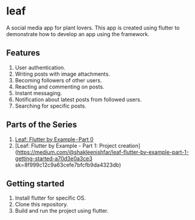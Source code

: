 # leaf
A social media app for plant lovers. This app is created using flutter to demonstrate how to develop an app using the framework.

## Features
1. User authentication.
2. Writing posts with image attachments.
3. Becoming followers of other users.
4. Reacting and commenting on posts.
5. Instant messaging.
6. Notification about latest posts from followed users.
7. Searching for specific posts.

## Parts of the Series
1. [Leaf: Flutter by Example - Part 0](https://medium.com/@shakleenishfar/leaf-flutter-by-example-part-0-9556f68d9fbb)
2. [Leaf: Flutter by Example - Part 1: Project creation](https://medium.com/@shakleenishfar/leaf-flutter-by-example-part-1-getting-started-a70d3e0a3ce3 sk=8f999c12c9a63cefe7bfcfb9da4323db)

## Getting started
1. Install flutter for specific OS.
2. Clone this repository.
3. Build and run the project using flutter.